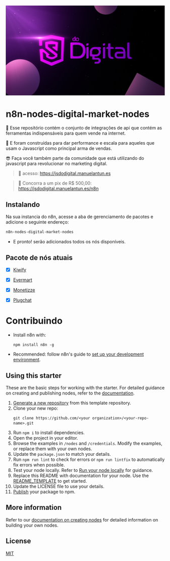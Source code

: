 ![Banner image](./public/banner.png)

# n8n-nodes-digital-market-nodes

📕 Esse repositório contém o conjunto de integrações de api que contém as ferramentas indispensáveis para quem vende na internet.

🤩 E foram construídas para dar performance e escala para aqueles que usam o Javascript como principal arma de vendas.

😎 Faça você também parte da comunidade que está utilizando do javascript para revolucionar no marketing digital.

> 🔗 acesso: https://jsdodigital.manuelantun.es

> 🎁 Concorra a um pix de R$ 500,00: https://jsdodigital.manuelantun.es/n8n

## Instalando

Na sua instancia do n8n, acesse a aba de gerenciamento de pacotes e adicione o seguinte endereço:

```bash
n8n-nodes-digital-market-nodes
```

* E pronto! serão adicionados todos os nós disponíveis.

## Pacote de nós atuais

- [x] [Kiwify](https://kiwify.com.br)
- [x] [Evermart](https://evermart.com.br)
- [x] [Monetizze](https://monetizze.com.br)
- [x] [Plugchat](https://plugchat.com.br)


# Contribuindo
* Install n8n with:
	```
	npm install n8n -g
	```
* Recommended: follow n8n's guide to [set up your development environment](https://docs.n8n.io/integrations/creating-nodes/build/node-development-environment/).


## Using this starter

These are the basic steps for working with the starter. For detailed guidance on creating and publishing nodes, refer to the [documentation](https://docs.n8n.io/integrations/creating-nodes/).

1. [Generate a new repository](https://github.com/n8n-io/n8n-nodes-starter/generate) from this template repository.
2. Clone your new repo:
    ```
    git clone https://github.com/<your organization>/<your-repo-name>.git
    ```
3. Run `npm i` to install dependencies.
4. Open the project in your editor.
5. Browse the examples in `/nodes` and `/credentials`. Modify the examples, or replace them with your own nodes.
6. Update the `package.json` to match your details.
7. Run `npm run lint` to check for errors or `npm run lintfix` to automatically fix errors when possible.
8. Test your node locally. Refer to [Run your node locally](https://docs.n8n.io/integrations/creating-nodes/test/run-node-locally/) for guidance.
9. Replace this README with documentation for your node. Use the [README_TEMPLATE](README_TEMPLATE.md) to get started.
10. Update the LICENSE file to use your details.
11. [Publish](https://docs.npmjs.com/packages-and-modules/contributing-packages-to-the-registry) your package to npm.

## More information

Refer to our [documentation on creating nodes](https://docs.n8n.io/integrations/creating-nodes/) for detailed information on building your own nodes.

## License

[MIT](https://github.com/n8n-io/n8n-nodes-starter/blob/master/LICENSE.md)
